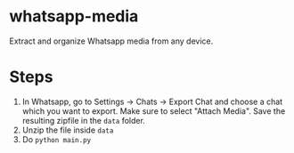 # whatsapp-media

Extract and organize Whatsapp media from any device.

# Steps

1. In Whatsapp, go to Settings -> Chats -> Export Chat and choose a chat which you want to export. Make sure to select "Attach Media". Save the resulting zipfile in the `data` folder.
2. Unzip the file inside `data`
3. Do `python main.py`
